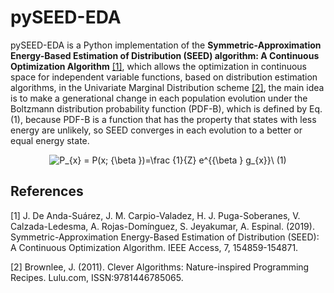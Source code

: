 # pySEED-EDA
pySEED-EDA is a Python implementation of the **Symmetric-Approximation Energy-Based Estimation of Distribution (SEED) algorithm: A Continuous Optimization Algorithm** [[1]](#1), which allows the optimization in continuous space for independent variable functions, based on distribution estimation algorithms, in the Univariate Marginal Distribution scheme [[2]](#2), the main idea is to make a generational change in each population evolution under the Boltzmann distribution probability function (PDF-B), which is defined by Eq. (1), because PDF-B is a function that has the property that states with less energy are unlikely, so SEED converges in each evolution to a better or equal energy state.
<p align="center"><img src="https://latex.codecogs.com/svg.latex?\Large&space;P_{x} = P(x; {\beta })=\frac {1}{Z} e^{{\beta } g_{x}}\       (1)" title="P_{x} = P(x; {\beta })=\frac {1}{Z} e^{{\beta } g_{x}}\  (1)" /><p>


## References
<a id="1">[1]</a>
J. De Anda-Suárez, J. M. Carpio-Valadez, H. J. Puga-Soberanes, V. Calzada-Ledesma, A. Rojas-Domínguez, S. Jeyakumar, A. Espinal. (2019). Symmetric-Approximation Energy-Based Estimation of Distribution (SEED): A Continuous Optimization Algorithm.
IEEE Access, 7, 154859-154871.

<a id="2">[2]</a>
Brownlee, J. (2011).
Clever Algorithms: Nature-inspired Programming Recipes.
Lulu.com, ISSN:9781446785065.
